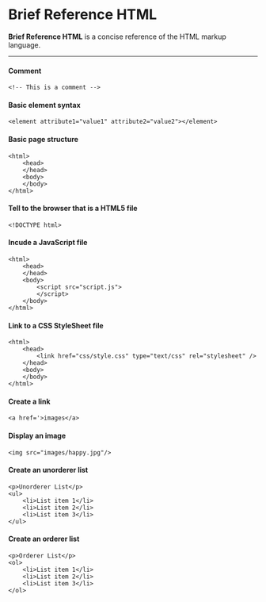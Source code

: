 # Brief Reference HTML

**Brief Reference HTML** is a concise reference of the HTML markup language.

---

#### Comment
```
<!-- This is a comment -->
```

#### Basic element syntax
```
<element attribute1="value1" attribute2="value2"></element>
```

#### Basic page structure
```
<html>
    <head>
    </head>
    <body>
    </body>
</html>
```

#### Tell to the browser that is a HTML5 file
```
<!DOCTYPE html>
```

#### Incude a JavaScript file
```
<html>
    <head>
    </head>
    <body>
        <script src="script.js">
        </script>
    </body>
</html>
```

#### Link to a CSS StyleSheet file
```
<html>
    <head>
        <link href="css/style.css" type="text/css" rel="stylesheet" />
    </head>
    <body>
    </body>
</html>
```

#### Create a link
```
<a href='>images</a>
```

#### Display an image
```
<img src="images/happy.jpg"/>
```

#### Create an unorderer list
```
<p>Unorderer List</p>
<ul>
	<li>List item 1</li>
	<li>List item 2</li>
	<li>List item 3</li>
</ul>
```

#### Create an orderer list
```
<p>Orderer List</p>
<ol>
	<li>List item 1</li>
	<li>List item 2</li>
	<li>List item 3</li>
</ol>
```
